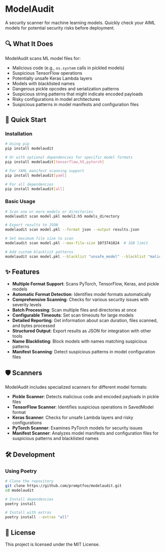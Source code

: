 # ModelAudit

A security scanner for machine learning models. Quickly check your AIML models for potential security risks before deployment.

## 🔍 What It Does

ModelAudit scans ML model files for:

- Malicious code (e.g., `os.system` calls in pickled models)
- Suspicious TensorFlow operations
- Potentially unsafe Keras Lambda layers
- Models with blacklisted names
- Dangerous pickle opcodes and serialization patterns
- Suspicious string patterns that might indicate encoded payloads
- Risky configurations in model architectures
- Suspicious patterns in model manifests and configuration files

## 🚀 Quick Start

### Installation

```bash
# Using pip
pip install modelaudit

# Or with optional dependencies for specific model formats
pip install modelaudit[tensorflow,h5,pytorch]

# For YAML manifest scanning support
pip install modelaudit[yaml]

# For all dependencies
pip install modelaudit[all]
```

### Basic Usage

```bash
# Scan one or more models or directories
modelaudit scan model.pkl model2.h5 models_directory

# Export results to JSON
modelaudit scan model.pkl --format json --output results.json

# Set maximum file size to scan
modelaudit scan model.pkl --max-file-size 1073741824  # 1GB limit

# Add custom blacklist patterns
modelaudit scan model.pkl --blacklist "unsafe_model" --blacklist "malicious_net"
```

## ✨ Features

- **Multiple Format Support**: Scans PyTorch, TensorFlow, Keras, and pickle models
- **Automatic Format Detection**: Identifies model formats automatically
- **Comprehensive Scanning**: Checks for various security issues with severity levels
- **Batch Processing**: Scan multiple files and directories at once
- **Configurable Timeouts**: Set scan timeouts for large models
- **Detailed Reporting**: Get information about scan duration, files scanned, and bytes processed
- **Structured Output**: Export results as JSON for integration with other tools
- **Name Blacklisting**: Block models with names matching suspicious patterns
- **Manifest Scanning**: Detect suspicious patterns in model configuration files

## 🛡️ Scanners

ModelAudit includes specialized scanners for different model formats:

- **Pickle Scanner**: Detects malicious code and encoded payloads in pickle files
- **TensorFlow Scanner**: Identifies suspicious operations in SavedModel format
- **Keras Scanner**: Checks for unsafe Lambda layers and risky configurations
- **PyTorch Scanner**: Examines PyTorch models for security issues
- **Manifest Scanner**: Analyzes model manifests and configuration files for suspicious patterns and blacklisted names

## 🛠️ Development

### Using Poetry

```bash
# Clone the repository
git clone https://github.com/promptfoo/modelaudit.git
cd modelaudit

# Install dependencies
poetry install

# Install with extras
poetry install --extras "all"
```

## 📝 License

This project is licensed under the MIT License.
